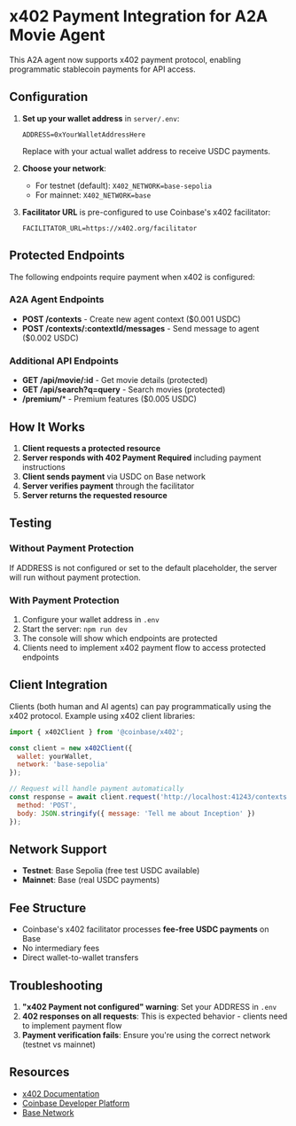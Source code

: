 # x402 Payment Integration for A2A Movie Agent

This A2A agent now supports x402 payment protocol, enabling programmatic stablecoin payments for API access.

## Configuration

1. **Set up your wallet address** in `server/.env`:
   ```
   ADDRESS=0xYourWalletAddressHere
   ```
   Replace with your actual wallet address to receive USDC payments.

2. **Choose your network**:
   - For testnet (default): `X402_NETWORK=base-sepolia`
   - For mainnet: `X402_NETWORK=base`

3. **Facilitator URL** is pre-configured to use Coinbase's x402 facilitator:
   ```
   FACILITATOR_URL=https://x402.org/facilitator
   ```

## Protected Endpoints

The following endpoints require payment when x402 is configured:

### A2A Agent Endpoints
- **POST /contexts** - Create new agent context ($0.001 USDC)
- **POST /contexts/:contextId/messages** - Send message to agent ($0.002 USDC)

### Additional API Endpoints
- **GET /api/movie/:id** - Get movie details (protected)
- **GET /api/search?q=query** - Search movies (protected)
- **/premium/*** - Premium features ($0.005 USDC)

## How It Works

1. **Client requests a protected resource**
2. **Server responds with 402 Payment Required** including payment instructions
3. **Client sends payment** via USDC on Base network
4. **Server verifies payment** through the facilitator
5. **Server returns the requested resource**

## Testing

### Without Payment Protection
If ADDRESS is not configured or set to the default placeholder, the server will run without payment protection.

### With Payment Protection
1. Configure your wallet address in `.env`
2. Start the server: `npm run dev`
3. The console will show which endpoints are protected
4. Clients need to implement x402 payment flow to access protected endpoints

## Client Integration

Clients (both human and AI agents) can pay programmatically using the x402 protocol. Example using x402 client libraries:

```javascript
import { x402Client } from '@coinbase/x402';

const client = new x402Client({
  wallet: yourWallet,
  network: 'base-sepolia'
});

// Request will handle payment automatically
const response = await client.request('http://localhost:41243/contexts', {
  method: 'POST',
  body: JSON.stringify({ message: 'Tell me about Inception' })
});
```

## Network Support

- **Testnet**: Base Sepolia (free test USDC available)
- **Mainnet**: Base (real USDC payments)

## Fee Structure

- Coinbase's x402 facilitator processes **fee-free USDC payments** on Base
- No intermediary fees
- Direct wallet-to-wallet transfers

## Troubleshooting

1. **"x402 Payment not configured" warning**: Set your ADDRESS in `.env`
2. **402 responses on all requests**: This is expected behavior - clients need to implement payment flow
3. **Payment verification fails**: Ensure you're using the correct network (testnet vs mainnet)

## Resources

- [x402 Documentation](https://docs.x402.org)
- [Coinbase Developer Platform](https://www.coinbase.com/developer-platform)
- [Base Network](https://base.org)